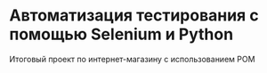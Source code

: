 # Автоматизация тестирования с помощью Selenium и Python
Итоговый проект по интернет-магазину с использованием POM
